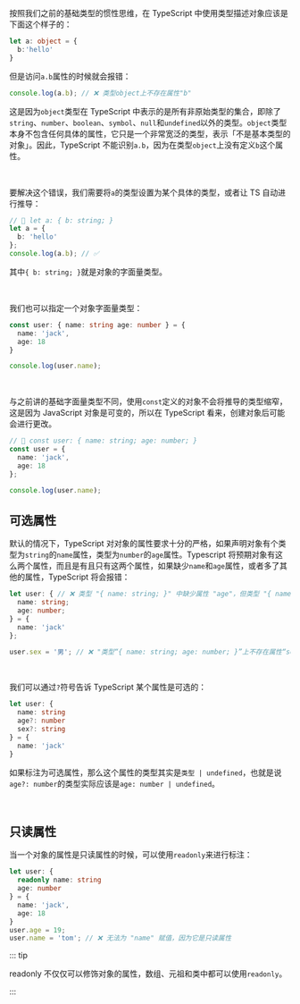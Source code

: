 按照我们之前的基础类型的惯性思维，在 TypeScript 中使用类型描述对象应该是下面这个样子的：

```typescript
let a: object = {
  b:'hello'
}
```

但是访问`a.b`属性的时候就会报错：

```typescript
console.log(a.b); // ❌ 类型object上不存在属性"b"
```

这是因为`object`类型在 TypeScript 中表示的是所有非原始类型的集合，即除了`string`、`number`、`boolean`、`symbol`、`null`和`undefined`以外的类型。`object`类型本身不包含任何具体的属性，它只是一个非常宽泛的类型，表示「不是基本类型的对象」。因此，TypeScript 不能识别`a.b`，因为在类型`object`上没有定义`b`这个属性。

<br />

要解决这个错误，我们需要将`a`的类型设置为某个具体的类型，或者让 TS 自动进行推导：

```typescript
// 🤔 let a: { b: string; }
let a = {
  b: 'hello'
};
console.log(a.b); // ✅
```

其中`{ b: string; }`就是对象的字面量类型。

<br />

我们也可以指定一个对象字面量类型：

```typescript
const user: { name: string age: number } = {
  name: 'jack',
  age: 18
}

console.log(user.name);
```

<br />

与之前讲的基础字面量类型不同，使用`const`定义的对象不会将推导的类型缩窄，这是因为 JavaScript 对象是可变的，所以在 TypeScript 看来，创建对象后可能会进行更改。

```typescript
// 🤔 const user: { name: string; age: number; }
const user = {
  name: 'jack',
  age: 18
};

console.log(user.name);
```

## 可选属性

默认的情况下，TypeScript 对对象的属性要求十分的严格，如果声明对象有个类型为`string`的`name`属性，类型为`number`的`age`属性。Typescript 将预期对象有这么两个属性，而且是有且只有这两个属性，如果缺少`name`和`age`属性，或者多了其他的属性，TypeScript 将会报错：

```typescript
let user: { // ❌ 类型 "{ name: string; }" 中缺少属性 "age"，但类型 "{ name: string; age: number; }" 中需要该属性
  name: string;
  age: number;
} = {
  name: 'jack'
};

user.sex = '男'; // ❌ "类型“{ name: string; age: number; }”上不存在属性“sex”
```

<br />

我们可以通过`?`符号告诉 TypeScript 某个属性是可选的：

```typescript
let user: {
  name: string
  age?: number
  sex?: string
} = {
  name: 'jack'
}
```

如果标注为可选属性，那么这个属性的类型其实是`类型 | undefined`，也就是说`age?: number`的类型实际应该是`age: number | undefined`。

<br />

## 只读属性

当一个对象的属性是只读属性的时候，可以使用`readonly`来进行标注：

```typescript
let user: {
  readonly name: string
  age: number
} = {
  name: 'jack',
  age: 18
}
user.age = 19;
user.name = 'tom'; // ❌ 无法为 "name" 赋值，因为它是只读属性
```

::: tip

readonly 不仅仅可以修饰对象的属性，数组、元祖和类中都可以使用`readonly`。

:::